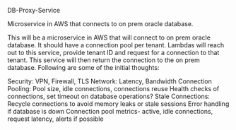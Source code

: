 DB-Proxy-Service

Microservice in AWS that connects to on prem oracle database.

This will be a microservice in AWS that will connect to on prem oracle database. It should have a connection pool per tenant. Lambdas will reach out to this service, provide tenant ID and request for a connection to that tenant. This service will then return the connection to the on prem database. Following are some of the initial thoughts:

Security: VPN, Firewall, TLS
Network: Latency, Bandwidth
Connection Pooling: Pool size, idle connections, connections reuse
Health checks of connections, set timeout on database operations?
Stale Connections: Recycle connections to avoid memory leaks or stale sessions
Error handling if database is down
Connection pool metrics- active, idle connections, request latency, alerts if possible